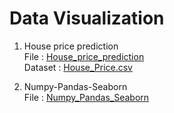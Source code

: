 # Data Visualization

1. House price prediction <br>
File : [House_price_prediction](https://github.com/jayshah23/Data-Visualization/blob/main/House_price_prediction.ipynb) <br>
Dataset : [House_Price.csv](https://github.com/jayshah23/Data-Visualization/files/6656003/House_Price.csv)

2. Numpy-Pandas-Seaborn <br>
File : [Numpy_Pandas_Seaborn](https://github.com/jayshah23/Data-Visualization/blob/main/Numpy_Pandas_Seaborn.ipynb)
